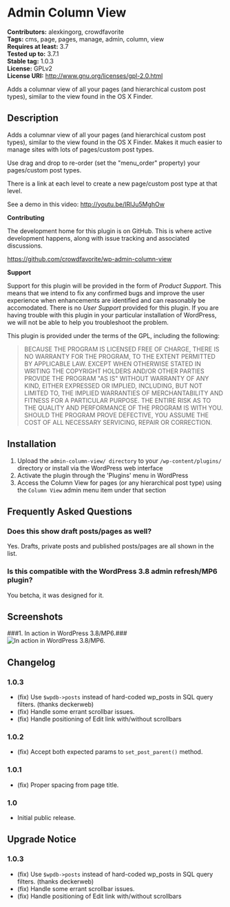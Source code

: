 # Admin Column View #
**Contributors:** alexkingorg, crowdfavorite  
**Tags:** cms, page, pages, manage, admin, column, view  
**Requires at least:** 3.7  
**Tested up to:** 3.7.1  
**Stable tag:** 1.0.3  
**License:** GPLv2  
**License URI:** http://www.gnu.org/licenses/gpl-2.0.html  

Adds a columnar view of all your pages (and hierarchical custom post types), similar to the view found in the OS X Finder.

## Description ##

Adds a columnar view of all your pages (and hierarchical custom post types), similar to the view found in the OS X Finder. Makes it much easier to manage sites with lots of pages/custom post types.

Use drag and drop to re-order (set the "menu_order" property) your pages/custom post types.

There is a link at each level to create a new page/custom post type at that level.

See a demo in this video: http://youtu.be/IRlJu5MghOw

**Contributing**

The development home for this plugin is on GitHub. This is where active development happens, along with issue tracking and associated discussions.

https://github.com/crowdfavorite/wp-admin-column-view

**Support**

Support for this plugin will be provided in the form of _Product Support_. This means that we intend to fix any confirmed bugs and improve the user experience when enhancements are identified and can reasonably be accomodated. There is no _User Support_ provided for this plugin. If you are having trouble with this plugin in your particular installation of WordPress, we will not be able to help you troubleshoot the problem.

This plugin is provided under the terms of the GPL, including the following:

> BECAUSE THE PROGRAM IS LICENSED FREE OF CHARGE, THERE IS NO WARRANTY
> FOR THE PROGRAM, TO THE EXTENT PERMITTED BY APPLICABLE LAW.  EXCEPT WHEN
> OTHERWISE STATED IN WRITING THE COPYRIGHT HOLDERS AND/OR OTHER PARTIES
> PROVIDE THE PROGRAM "AS IS" WITHOUT WARRANTY OF ANY KIND, EITHER EXPRESSED
> OR IMPLIED, INCLUDING, BUT NOT LIMITED TO, THE IMPLIED WARRANTIES OF
> MERCHANTABILITY AND FITNESS FOR A PARTICULAR PURPOSE.  THE ENTIRE RISK AS
> TO THE QUALITY AND PERFORMANCE OF THE PROGRAM IS WITH YOU.  SHOULD THE
> PROGRAM PROVE DEFECTIVE, YOU ASSUME THE COST OF ALL NECESSARY SERVICING,
> REPAIR OR CORRECTION.

## Installation ##

1. Upload the `admin-column-view/ directory` to your `/wp-content/plugins/` directory or install via the WordPress web interface
1. Activate the plugin through the 'Plugins' menu in WordPress
1. Access the Column View for pages (or any hierarchical post type) using the `Column View` admin menu item under that section

## Frequently Asked Questions ##

### Does this show draft posts/pages as well? ###

Yes. Drafts, private posts and published posts/pages are all shown in the list.

### Is this compatible with the WordPress 3.8 admin refresh/MP6 plugin? ###

You betcha, it was designed for it.

## Screenshots ##

###1. In action in WordPress 3.8/MP6.###
![In action in WordPress 3.8/MP6.](http://s.wordpress.org/extend/plugins/admin-column-view/screenshot-1.png)


## Changelog ##

### 1.0.3 ###
* (fix) Use `$wpdb->posts` instead of hard-coded wp_posts in SQL query filters. (thanks deckerweb)
* (fix) Handle some errant scrollbar issues.
* (fix) Handle positioning of Edit link with/without scrollbars

### 1.0.2 ###
* (fix) Accept both expected params to `set_post_parent()` method.

### 1.0.1 ###
* (fix) Proper spacing from page title.

### 1.0 ###
* Initial public release.

## Upgrade Notice ##

### 1.0.3 ###
* (fix) Use `$wpdb->posts` instead of hard-coded wp_posts in SQL query filters. (thanks deckerweb)
* (fix) Handle some errant scrollbar issues.
* (fix) Handle positioning of Edit link with/without scrollbars
